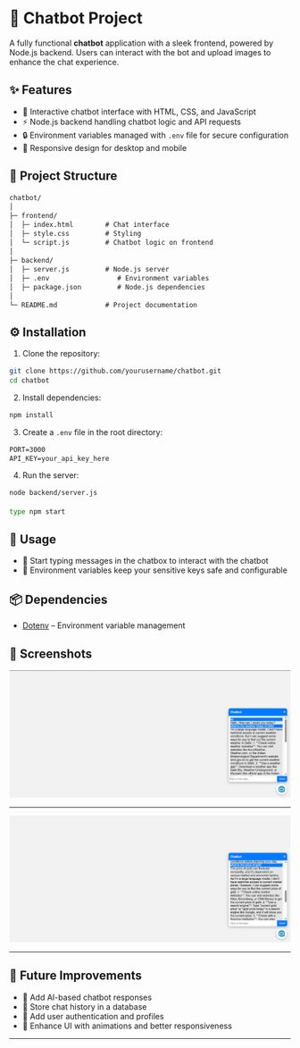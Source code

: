 # 🤖 Chatbot Project

A fully functional **chatbot** application with a sleek frontend, powered by Node.js backend. Users can interact with the bot and upload images to enhance the chat experience.

## ✨ Features

* 💬 Interactive chatbot interface with HTML, CSS, and JavaScript
* ⚡ Node.js backend handling chatbot logic and API requests
* 🔒 Environment variables managed with `.env` file for secure configuration
* 📱 Responsive design for desktop and mobile

## 📂 Project Structure

```
chatbot/
│
├─ frontend/
│  ├─ index.html        # Chat interface
│  ├─ style.css         # Styling
│  └─ script.js         # Chatbot logic on frontend
│
├─ backend/
│  ├─ server.js         # Node.js server
│  ├─ .env                 # Environment variables
│  ├─ package.json         # Node.js dependencies
│
└─ README.md            # Project documentation
```

## ⚙️ Installation

1. Clone the repository:

```bash
git clone https://github.com/yourusername/chatbot.git
cd chatbot
```

2. Install dependencies:

```bash
npm install
```

3. Create a `.env` file in the root directory:

```
PORT=3000
API_KEY=your_api_key_here
```

4. Run the server:

```bash
node backend/server.js

type npm start
```


## 🚀 Usage

* 💬 Start typing messages in the chatbox to interact with the chatbot
* 🔑 Environment variables keep your sensitive keys safe and configurable

## 📦 Dependencies

* [Dotenv](https://www.npmjs.com/package/dotenv) – Environment variable management

## 📸 Screenshots

![Screenshot 1](1.png) 

---

![Screenshot 2](2.png)

---

## 🌟 Future Improvements

* 🤖 Add AI-based chatbot responses
* 💾 Store chat history in a database
* 👤 Add user authentication and profiles
* 🎨 Enhance UI with animations and better responsiveness

---
